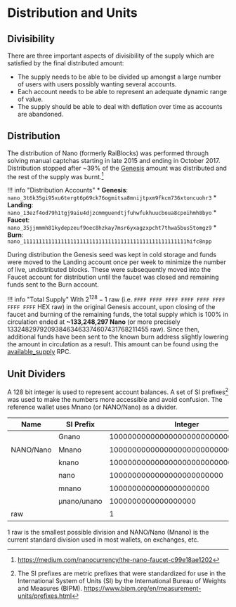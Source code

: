 # Distribution and Units

## Divisibility
There are three important aspects of divisibility of the supply which are satisfied by the final distributed amount:

- The supply needs to be able to be divided up amongst a large number of users with users possibly wanting several accounts.
- Each account needs to be able to represent an adequate dynamic range of value.
- The supply should be able to deal with deflation over time as accounts are abandoned.

## Distribution
The distribution of Nano (formerly RaiBlocks) was performed through solving manual captchas starting in late 2015 and ending in October 2017. Distribution stopped after \~39% of the [Genesis](/glossary#genesis) amount was distributed and the rest of the supply was burnt.[^1]

!!! info "Distribution Accounts"
	* **Genesis**: `nano_3t6k35gi95xu6tergt6p69ck76ogmitsa8mnijtpxm9fkcm736xtoncuohr3`
	* **Landing**: `nano_13ezf4od79h1tgj9aiu4djzcmmguendtjfuhwfukhuucboua8cpoihmh8byo`
	* **Faucet**: `nano_35jjmmmh81kydepzeuf9oec8hzkay7msr6yxagzxpcht7thwa5bus5tomgz9`
	* **Burn**: `nano_1111111111111111111111111111111111111111111111111111hifc8npp`

During distribution the Genesis seed was kept in cold storage and funds were moved to the Landing account once per week to minimize the number of live, undistributed blocks. These were subsequently moved into the Faucet account for distribution until the faucet was closed and remaining funds sent to the Burn account.

!!! info "Total Supply"
	With $2^{128} - 1$ raw (i.e. `FFFF FFFF FFFF FFFF FFFF FFFF FFFF FFFF` HEX raw) in the original Genesis account, upon closing of the faucet and burning of the remaining funds, the total supply which is 100% in circulation ended at **~133,248,297 Nano** (or more precisely 133248297920938463463374607431768211455 raw). Since then, additional funds have been sent to the known burn address slightly lowering the amount in circulation as a result. This amount can be found using the [available_supply](/commands/rpc-protocol/#available_supply) RPC.

## Unit Dividers
A 128 bit integer is used to represent account balances.  A set of SI prefixes[^2] was used to make the numbers more accessible and avoid confusion.  The reference wallet uses Mnano (or NANO/Nano) as a divider.

| Name          | SI Prefix   | Integer                            | Power
|---------------|-------------|------------------------------------|-------
|               | Gnano       | 1000000000000000000000000000000000 | $10^{33}$
| NANO/Nano     | Mnano       | 1000000000000000000000000000000    | $10^{30}$
|               | knano       | 1000000000000000000000000000       | $10^{27}$
|               |  nano       | 1000000000000000000000000          | $10^{24}$
|               | mnano       | 1000000000000000000000             | $10^{21}$
|               | μnano/unano | 1000000000000000000                | $10^{18}$
| raw           |             | 1                                  | $10^{0}$

1 raw is the smallest possible division and NANO/Nano (Mnano) is the current standard division used in most wallets, on exchanges, etc.

[^1]:https://medium.com/nanocurrency/the-nano-faucet-c99e18ae1202
[^2]:The SI prefixes are metric prefixes that were standardized for use in the International System of Units (SI) by the International Bureau of Weights and Measures (BIPM). https://www.bipm.org/en/measurement-units/prefixes.html
